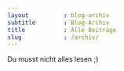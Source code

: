 ```yaml
---
layout          : blog-archiv
subtitle        : Blog-Archiv
title           : Alle Beiträge
slug            : /archiv/
---
```

Du musst nicht alles lesen ;)